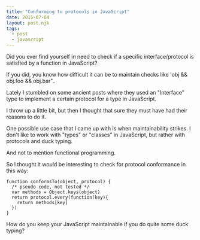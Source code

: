 ```yaml
---
title: "Conforming to protocols in JavaScript"
date: 2015-07-04
layout: post.njk
tags:
  - post
  - javascript
---
```


Did you ever find yourself in need to check if a specific interface/protocol is satisfied by a function in JavaScript?

If you did, you know how difficult it can be to maintain checks like 'obj && obj.foo && obj.bar"..

Lately I stumbled on some ancient posts where they used an "Interface" type to implement a certain protocol for a type in JavaScript.

I throw up a little bit, but then I thought that sure they must have had their reasons to do it.

One possible use case that I came up with is when maintainability strikes. I don't like to work with "types" or "classes" in JavaScript, but rather with protocols and duck typing.

And not to mention functional programming.

So I thought it would be interesting to check for protocol conformance in this way:

```
function conformsTo(object, protocol) {
  /* pseudo code, not tested */
  var methods = Object.keys(object)
  return protocol.every(function(key){
    return methods[key]
  })
}
```

How do you keep your JavaScript maintainable if you do quite some duck typing?
